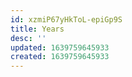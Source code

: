 ```yaml
---
id: xzmiP67yHkToL-epiGp9S
title: Years
desc: ''
updated: 1639759645933
created: 1639759645933
---
```


